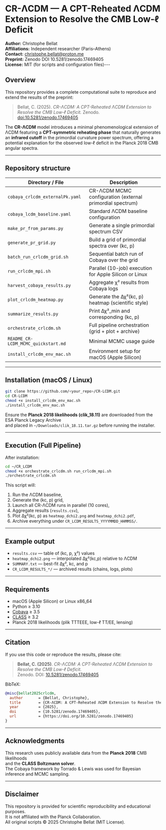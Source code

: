 # CR-ΛCDM — A CPT-Reheated ΛCDM Extension to Resolve the CMB Low-ℓ Deficit

**Author:** Christophe Bellat  
**Affiliations:** Independent researcher (Paris–Athens)  
**Contact:** christophe.bellat@proton.me  
**Preprint:** Zenodo DOI 10.5281/zenodo.17469405  
**License:** MIT (for scripts and configuration files)---

## Overview

This repository provides a complete computational suite to reproduce and extend the results of the preprint:

> Bellat, C. (2025). *CR-ΛCDM: A CPT-Reheated ΛCDM Extension to Resolve the CMB Low-ℓ Deficit.* Zenodo. [doi:10.5281/zenodo.17469405](https://doi.org/10.5281/zenodo.17469405)

The **CR-ΛCDM** model introduces a minimal phenomenological extension of ΛCDM featuring a **CPT-symmetric reheating phase** that naturally generates an **infrared cutoff** in the primordial curvature power spectrum, offering a potential explanation for the observed low-ℓ deficit in the Planck 2018 CMB angular spectra.

---

## Repository structure

| Directory / File                    | Description                                               |
| ----------------------------------- | --------------------------------------------------------- |
| `cobaya_crlcdm_externalPk.yaml`     | CR-ΛCDM MCMC configuration (external primordial spectrum) |
| `cobaya_lcdm_baseline.yaml`         | Standard ΛCDM baseline configuration                      |
| `make_pr_from_params.py`            | Generate a single primordial spectrum CSV                 |
| `generate_pr_grid.py`               | Build a grid of primordial spectra over (kc, p)           |
| `batch_run_crlcdm_grid.sh`          | Sequential batch run of Cobaya over the grid              |
| `run_crlcdm_mpi.sh`                 | Parallel (10-job) execution for Apple Silicon or Linux    |
| `harvest_cobaya_results.py`         | Aggregate χ² results from Cobaya logs                     |
| `plot_crlcdm_heatmap.py`            | Generate the Δχ²(kc, p) heatmap (scientific style)        |
| `summarize_results.py`              | Print Δχ²\_min and corresponding (kc, p)                  |
| `orchestrate_crlcdm.sh`             | Full pipeline orchestration (grid + plot + archive)       |
| `README_CR-LCDM_MCMC_quickstart.md` | Minimal MCMC usage guide                                  |
| `install_crlcdm_env_mac.sh`         | Environment setup for macOS (Apple Silicon)               |

---

## Installation (macOS / Linux)

```bash
git clone https://github.com/<your_repo>/CR-LCDM.git
cd CR-LCDM
chmod +x install_crlcdm_env_mac.sh
./install_crlcdm_env_mac.sh
```

Ensure the **Planck 2018 likelihoods (clik\_18.11)** are downloaded from the ESA Planck Legacy Archive  
and placed in `~/Downloads/clik_18.11.tar.gz` before running the installer.

---

## Execution (Full Pipeline)

After installation:

```bash
cd ~/CR_LCDM
chmod +x orchestrate_crlcdm.sh run_crlcdm_mpi.sh
./orchestrate_crlcdm.sh
```

This script will:
1. Run the ΛCDM baseline,
2. Generate the (kc, p) grid,
3. Launch all CR-ΛCDM runs in parallel (10 cores),
4. Aggregate results (`results.csv`),
5. Plot Δχ²(kc, p) as `heatmap_dchi2.png` and `heatmap_dchi2.pdf`,
6. Archive everything under `CR_LCDM_RESULTS_YYYYMMDD_HHMMSS/`.

---

## Example output

- `results.csv` — table of (kc, p, χ²) values
- `heatmap_dchi2.png` — interpolated Δχ²(kc,p) relative to ΛCDM
- `SUMMARY.txt` — best-fit Δχ², kc, and p
- `CR_LCDM_RESULTS_*/` — archived results (chains, logs, plots)

---

## Requirements

- macOS (Apple Silicon) or Linux x86\_64
- Python ≥ 3.10
- [Cobaya](https://cobaya.readthedocs.io) ≥ 3.5
- [CLASS](https://lesgourg.github.io/class_public/) ≥ 3.2
- Planck 2018 likelihoods (plik TTTEEE, low-ℓ TT/EE, lensing)

---

## Citation

If you use this code or reproduce the results, please cite:

> **Bellat, C. (2025)**. *CR-ΛCDM: A CPT-Reheated ΛCDM Extension to Resolve the CMB Low-ℓ Deficit.*  
> Zenodo. DOI: [10.5281/zenodo.17469405](https://doi.org/10.5281/zenodo.17469405)

BibTeX:
```bibtex
@misc{bellat2025crlcdm,
  author       = {Bellat, Christophe},
  title        = {CR-ΛCDM: A CPT-Reheated ΛCDM Extension to Resolve the CMB Low-ℓ Deficit},
  year         = {2025},
  doi          = {10.5281/zenodo.17469405},
  url          = {https://doi.org/10.5281/zenodo.17469405}
}
```

---

## Acknowledgments

This research uses publicly available data from the **Planck 2018** CMB likelihoods  
and the **CLASS Boltzmann solver**.  
The Cobaya framework by Torrado & Lewis was used for Bayesian inference and MCMC sampling.

---

## Disclaimer

This repository is provided for scientific reproducibility and educational purposes.  
It is not affiliated with the Planck Collaboration.  
All original scripts © 2025 Christophe Bellat (MIT License).
